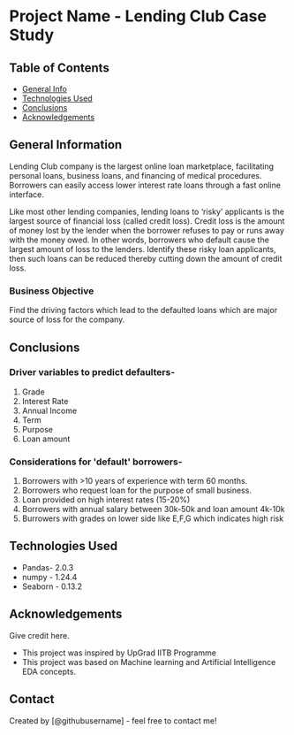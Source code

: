 # Project Name -  Lending Club Case Study


## Table of Contents
* [General Info](#general-information)
* [Technologies Used](#technologies-used)
* [Conclusions](#conclusions)
* [Acknowledgements](#acknowledgements)

<!-- You can include any other section that is pertinent to your problem -->

## General Information
Lending Club company is the largest online loan marketplace, facilitating personal loans, business loans, and financing of medical procedures. Borrowers can easily access lower interest rate loans through a fast online interface. 

Like most other lending companies, lending loans to ‘risky’ applicants is the largest source of financial loss (called credit loss). Credit loss is the amount of money lost by the lender when the borrower refuses to pay or runs away with the money owed. In other words, borrowers who default cause the largest amount of loss to the lenders.
Identify these risky loan applicants, then such loans can be reduced thereby cutting down the amount of credit loss. 

### Business Objective
Find the driving factors which lead to the defaulted loans which are major source of loss for the company.

<!-- You don't have to answer all the questions - just the ones relevant to your project. -->

## Conclusions
### Driver variables to predict defaulters-
1. Grade
2. Interest Rate
3. Annual Income
4. Term
5. Purpose 
6. Loan amount

### Considerations for 'default' borrowers-
1. Borrowers with >10 years of experience with term 60 months.
2. Borrowers who request loan for the purpose of small business.
3. Loan provided on high interest rates (15-20%)
4. Borrowers with annual salary between 30k-50k and loan amount 4k-10k 
5. Burrowers with grades on lower side like E,F,G which indicates high risk


<!-- You don't have to answer all the questions - just the ones relevant to your project. -->


## Technologies Used
- Pandas-  2.0.3
- numpy - 1.24.4
- Seaborn - 0.13.2
  

<!-- As the libraries versions keep on changing, it is recommended to mention the version of library used in this project -->

## Acknowledgements
Give credit here.
- This project was inspired by UpGrad IITB Programme
- This project was based on Machine learning and Artificial Intelligence EDA concepts.


## Contact
Created by [@githubusername] - feel free to contact me!


<!-- Optional -->
<!-- ## License -->
<!-- This project is open source and available under the [... License](). -->

<!-- You don't have to include all sections - just the one's relevant to your project -->